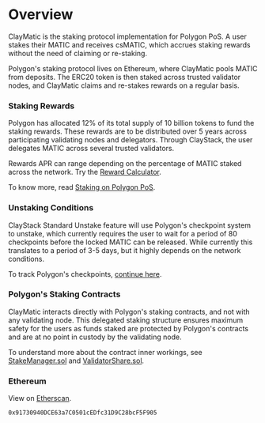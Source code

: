 # Overview

ClayMatic is the staking protocol implementation for Polygon PoS. A user stakes their MATIC and receives csMATIC, which accrues staking rewards without the need of claiming or re-staking.

Polygon's staking protocol lives on Ethereum, where ClayMatic pools MATIC from deposits. The ERC20 token is then staked across trusted validator nodes, and ClayMatic  claims and re-stakes rewards on a regular basis.

### Staking Rewards
Polygon has allocated 12% of its total supply of 10 billion tokens to fund the staking rewards. These rewards are to be distributed over 5 years across participating validating nodes and delegators. Through ClayStack, the user delegates MATIC across several trusted validators.

Rewards APR can range depending on the percentage of MATIC staked across the network. Try the [Reward Calculator](https://wallet.polygon.technology/staking/rewards-calculator/).

To know more, read [Staking on Polygon PoS](https://polygon.technology/staking/).

### Unstaking Conditions
ClayStack Standard Unstake feature will use Polygon's checkpoint system to unstake, which currently requires the user to wait for a period of 80 checkpoints before the locked MATIC can be released. While currently this translates to a period of 3-5 days, but it highly depends on the network conditions.

To track Polygon's checkpoints, [continue here](https://wallet.polygon.technology/staking/).

### Polygon's Staking Contracts
ClayMatic interacts directly with Polygon's staking contracts, and not with any validating node. This delegated staking structure ensures maximum safety for the users as funds staked are protected by Polygon's contracts and are at no point in custody by the validating node.

To understand more about the contract inner workings, see [StakeManager.sol](https://github.com/maticnetwork/contracts/blob/main/contracts/staking/stakeManager/StakeManager.sol) and [ValidatorShare.sol](https://github.com/maticnetwork/contracts/blob/main/contracts/staking/validatorShare/ValidatorShare.sol).

### Ethereum
View on [Etherscan](https://etherscan.io/address/0x91730940DCE63a7C0501cEDfc31D9C28bcF5F905).
```
0x91730940DCE63a7C0501cEDfc31D9C28bcF5F905
```